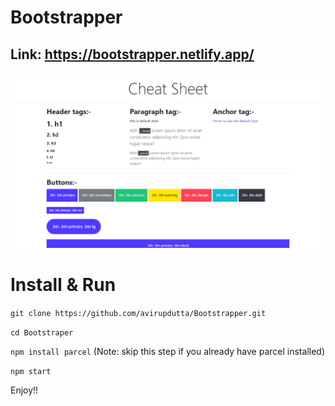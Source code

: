 # Bootstrapper

## Link: https://bootstrapper.netlify.app/

![](static/images/screenshot.png)

# Install & Run

`git clone https://github.com/avirupdutta/Bootstrapper.git`

`cd Bootstraper`

`npm install parcel` (Note: skip this step if you already have parcel installed)

`npm start`

Enjoy!!
